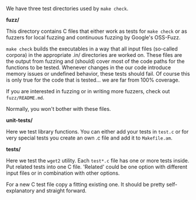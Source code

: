 We have three test directories used by `make check`.

**fuzz/**

This directory contains C files that either work as tests for `make check` or as fuzzers for local fuzzing and continuous fuzzing by Google's OSS-Fuzz.

`make check` builds the executables in a way that all input files (so-called corpora) in the appropriate .in/ directories are worked on. These files are the output from fuzzing and (should) cover most of the code paths for the functions to be tested. Whenever changes in the our code introduce memory issues or undefined behavior, these tests should fail. Of course this is only true for the code that is tested... we are far from 100% coverage.

If you are interested in fuzzing or in writing more fuzzers, check out `fuzz/README.md`.

Normally, you won't bother with these files.

**unit-tests/**

Here we test library functions. You can either add your tests in `test.c` or for very special tests you create an own .c file and add it to `Makefile.am`.

**tests/**

Here we test the `wget2` utility. Each `test*.c` file has one or more tests inside.
Put related tests into one C file. 'Related' could be one option with different input files or in combination with other options.

For a new C test file copy a fitting existing one. It should be pretty self-explanatory and straight forward.
